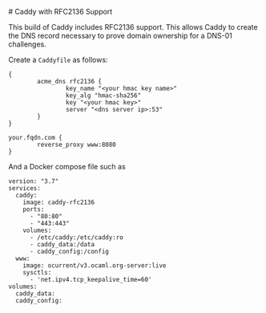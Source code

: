# Caddy with RFC2136 Support

This build of Caddy includes RFC2136 support.  This allows Caddy to
create the DNS record necessary to prove domain ownership for a DNS-01
challenges.

Create a `Caddyfile` as follows:

```
{
        acme_dns rfc2136 {
                key_name "<your hmac key name>"
                key_alg "hmac-sha256"
                key "<your hmac key>"
                server "<dns server ip>:53"
        }
}

your.fqdn.com {
        reverse_proxy www:8080
}
```

And a Docker compose file such as

```
version: "3.7"
services:
  caddy:
    image: caddy-rfc2136
    ports:
      - "80:80"
      - "443:443"
    volumes:
      - /etc/caddy:/etc/caddy:ro
      - caddy_data:/data
      - caddy_config:/config
  www:
    image: ocurrent/v3.ocaml.org-server:live
    sysctls:
      - 'net.ipv4.tcp_keepalive_time=60'
volumes:
  caddy_data:
  caddy_config:
```


